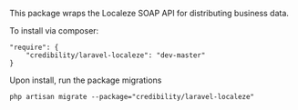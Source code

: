 This package wraps the Localeze SOAP API for distributing business data.

To install via composer:
```
"require": {
    "credibility/laravel-localeze": "dev-master"
}
```

Upon install, run the package migrations
```
php artisan migrate --package="credibility/laravel-localeze"
```
